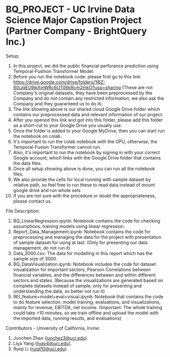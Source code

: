 # BQ_PROJECT - UC Irvine Data Science Major Capstion Project (Partner Company - BrightQuery Inc.)
Setup:
1. In this project, we did the public financial perforance prediction using Temporal-Fushion Transformer Model.
2. Before you run the notebook code: please first go to this link: https://drive.google.com/drive/folders/1I6Z-60iJqEU9jkXmWRc6UT06kRcm2mkO?usp=sharing (These are not Company's original datasets, they have been preprocessed by the Company and do not contain any restricted information, we also ask the Company and they guaranteed us to do it).
3. The link showing above is our shared cloud Google Drive folder which contains our preprocessed data and relevant information of our project.
4. After you opened this link and got into this folder, please add this folder as a short-cut to your Google Drive you usually use.
5. Once the folder is added to your Google MyDrive, then you can start run the notebook on colab.
6. It's important to run the colab notebook with the GPU, otherwise, the Temporal-Fusion Transformer cannot run.
7. Also, it's important to run the notebook by signing in with your correct Google account, which links with the Google Drive folder that contains the data files.
8. Once all setup showing above is done, you can run all the notebook files.
9. We also provide the cells for local running with sample dataset by relative path, so feel free to run these to read data instead of mount google drive and run whole sets
10. If you are not sure with the procedure or doubt the appropriateness, please contact us.

File Description:
1. BQ_LinearRegression.ipynb: Notebook contains the code for checking assumptions, training models using linear regression.
2. Report_Data_Management.ipynb: Notebook contains the code for preprocessing and managing the data for the project with presentation of sample dataset for using at last. (Only for presenting our data management, do not run it)
3. Data_3000.csv: The data for modelling in this report which has the sample size of 3000.
4. BQ_DataVisualization.ipynb: Notebook includes the code for dataset visualization for important sectors, Pearson Correlations between financial variables, and the differences between and within different sectors and states. (Because the visualizations are generated based on complete datasets instead of sample, only for presenting and understanding the data, so better not run it)
5. REI_feature+model+eval+visual.ipynb: Notebook that contains the code to do feature selection, model training, evaluations, and visualizations, mainly for revenue, EBITDA, net income. (Important: The whole training could take >10 minutes, so we train offline and upload the model with the imported data, running results, and evaluations) 

Contributors - University of California, Irvine: 
1. Junchen Zhao (junchez3@uci.edu).
2. Liya Yang (liyay4@uci.edu).
3. Ruiqi Li (ruiql10@uci.edu).

